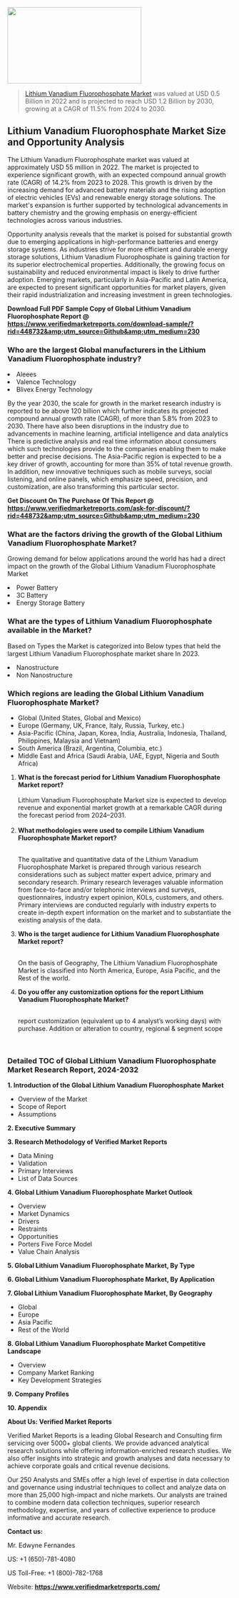 <img src="https://ffe5etoiles.com/wp-content/uploads/2024/12/MST1-300x171.png" alt="" width="300" height="171" class="alignnone size-medium wp-image-20088" /><blockquote><p><p><a href="https://www.verifiedmarketreports.com/download-sample/?rid=448732&utm_source=Github&utm_medium=230" target="_blank">Lithium Vanadium Fluorophosphate Market</a> was valued at USD 0.5 Billion in 2022 and is projected to reach USD 1.2 Billion by 2030, growing at a CAGR of 11.5% from 2024 to 2030.</p></blockquote><p><h2>Lithium Vanadium Fluorophosphate Market Size and Opportunity Analysis</h2><p>The Lithium Vanadium Fluorophosphate market was valued at approximately USD 55 million in 2022. The market is projected to experience significant growth, with an expected compound annual growth rate (CAGR) of 14.2% from 2023 to 2028. This growth is driven by the increasing demand for advanced battery materials and the rising adoption of electric vehicles (EVs) and renewable energy storage solutions. The market's expansion is further supported by technological advancements in battery chemistry and the growing emphasis on energy-efficient technologies across various industries.</p><p>Opportunity analysis reveals that the market is poised for substantial growth due to emerging applications in high-performance batteries and energy storage systems. As industries strive for more efficient and durable energy storage solutions, Lithium Vanadium Fluorophosphate is gaining traction for its superior electrochemical properties. Additionally, the growing focus on sustainability and reduced environmental impact is likely to drive further adoption. Emerging markets, particularly in Asia-Pacific and Latin America, are expected to present significant opportunities for market players, given their rapid industrialization and increasing investment in green technologies.</p></p><p class=""><strong>Download Full PDF Sample Copy of Global Lithium Vanadium Fluorophosphate Report @ <a href="https://www.verifiedmarketreports.com/download-sample/?rid=448732&amp;utm_source=Github&amp;utm_medium=230" target="_blank">https://www.verifiedmarketreports.com/download-sample/?rid=448732&amp;utm_source=Github&amp;utm_medium=230</a></strong></p><h3 id="" class="">Who are the largest Global manufacturers in the Lithium Vanadium Fluorophosphate industry?</h3><p><li>Aleees</li><li> Valence Technology</li><li> Blivex Energy Technology</li></p><div class=""><div class="" dir="" data-message-author-role="" data-message-id="" data-message-model-slug=""><div class=""><div class=""><div class=""><div class="" dir="" data-message-author-role="" data-message-id="" data-message-model-slug=""><div class=""><div class=""><p>By the year 2030, the scale for growth in the market research industry is reported to be above 120 billion which further indicates its projected compound annual growth rate (CAGR), of more than 5.8% from 2023 to 2030. There have also been disruptions in the industry due to advancements in machine learning, artificial intelligence and data analytics There is predictive analysis and real time information about consumers which such technologies provide to the companies enabling them to make better and precise decisions. The Asia-Pacific region is expected to be a key driver of growth, accounting for more than 35% of total revenue growth. In addition, new innovative techniques such as mobile surveys, social listening, and online panels, which emphasize speed, precision, and customization, are also transforming this particular sector.</p><p><strong>Get Discount On The Purchase Of This Report @&nbsp; <a href="https://www.verifiedmarketreports.com/ask-for-discount/?rid=448732&amp;utm_source=Github&amp;utm_medium=230" target="_blank">https://www.verifiedmarketreports.com/ask-for-discount/?rid=448732&amp;utm_source=Github&amp;utm_medium=230</a></strong></p></div></div></div></div></div></div></div></div><h3 id="" class="">What are the factors driving the growth of the Global Lithium Vanadium Fluorophosphate Market?</h3><p id="" class="">Growing demand for below applications around the world has had a direct impact on the growth of the Global Lithium Vanadium Fluorophosphate Market</p><p id="" class=""><li>Power Battery</li><li> 3C Battery</li><li> Energy Storage Battery</li></p><h3 id="" class="">What are the types of Lithium Vanadium Fluorophosphate available in the Market?</h3><p id="" class="">Based on Types the Market is categorized into Below types that held the largest Lithium Vanadium Fluorophosphate market share In 2023.</p><p id="" class=""><li>Nanostructure</li><li> Non Nanostructure</li></p><h3 id="" class="">Which regions are leading the Global Lithium Vanadium Fluorophosphate Market?</h3><ul><li>Global (United States, Global and Mexico)</li><li>Europe (Germany, UK, France, Italy, Russia, Turkey, etc.)</li><li>Asia-Pacific (China, Japan, Korea, India, Australia, Indonesia, Thailand, Philippines, Malaysia and Vietnam)</li><li>South America (Brazil, Argentina, Columbia, etc.)</li><li>Middle East and Africa (Saudi Arabia, UAE, Egypt, Nigeria and South Africa)</li></ul><p><ol><li><strong>What is the forecast period for Lithium Vanadium Fluorophosphate Market report?<br /></strong><br /><span data-sheets-root="1" data-sheets-value="{&quot;1&quot;:2,&quot;2&quot;:&quot;XXXX size is expected to develop revenue and exponential market growth at a remarkable CAGR during the forecast period from 2024&ndash;2030.&quot;}" data-sheets-userformat="{&quot;2&quot;:12674,&quot;4&quot;:{&quot;1&quot;:2,&quot;2&quot;:16776960},&quot;10&quot;:2,&quot;11&quot;:0,&quot;15&quot;:&quot;Arial&quot;,&quot;16&quot;:12}">Lithium Vanadium Fluorophosphate Market size is expected to develop revenue and exponential market growth at a remarkable CAGR during the forecast period from 2024&ndash;2031.</span><br /><br /></li><li><strong>What methodologies were used to compile Lithium Vanadium Fluorophosphate Market report?<br /><br /></strong><p>The qualitative and quantitative data of the&nbsp;Lithium Vanadium Fluorophosphate Market is prepared through various research considerations such as subject matter expert advice, primary and secondary research. Primary research leverages valuable information from face-to-face and/or telephonic interviews and surveys, questionnaires, industry expert opinion, KOLs, customers, and others. Primary interviews are conducted regularly with industry experts to create in-depth expert information on the market and to substantiate the existing analysis of the data.&nbsp;</p></li><li><strong>Who is the target audience for Lithium Vanadium Fluorophosphate Market report?<br /><br /></strong><p>On the basis of Geography, The&nbsp;Lithium Vanadium Fluorophosphate Market is classified into North America, Europe, Asia Pacific, and the Rest of the world.</p></li><li><strong>Do you offer any customization options for the report Lithium Vanadium Fluorophosphate Market?<br /><br /></strong><p>report customization (equivalent up to 4 analyst&rsquo;s working days) with purchase. Addition or alteration to country, regional &amp; segment scope</p><p>&nbsp;</p></li></ol></p><h3 id="" class="">Detailed TOC of Global Lithium Vanadium Fluorophosphate Market Research Report, 2024-2032</h3><p id="" class=""><strong>1. Introduction of the Global Lithium Vanadium Fluorophosphate Market</strong></p><ul><li>Overview of the Market</li><li>Scope of Report</li><li>Assumptions</li></ul><p id="" class=""><strong>2. Executive Summary</strong></p><p id="" class=""><strong>3. Research Methodology of&nbsp;Verified Market Reports</strong></p><ul><li>Data Mining</li><li>Validation</li><li>Primary Interviews</li><li>List of Data Sources</li></ul><p id="" class=""><strong>4. Global Lithium Vanadium Fluorophosphate Market Outlook</strong></p><ul><li>Overview</li><li>Market Dynamics</li><li>Drivers</li><li>Restraints</li><li>Opportunities</li><li>Porters Five Force Model</li><li>Value Chain Analysis</li></ul><p id="" class=""><strong>5. Global Lithium Vanadium Fluorophosphate Market, By&nbsp;Type</strong></p><p id="" class=""><strong>6. Global Lithium Vanadium Fluorophosphate Market, By Application</strong></p><p id="" class=""><strong>7. Global Lithium Vanadium Fluorophosphate Market, By Geography</strong></p><ul><li>Global</li><li>Europe</li><li>Asia Pacific</li><li>Rest of the World</li></ul><p id="" class=""><strong>8. Global Lithium Vanadium Fluorophosphate Market Competitive Landscape</strong></p><ul><li>Overview</li><li>Company Market Ranking</li><li>Key Development Strategies</li></ul><p id="" class=""><strong>9. Company Profiles</strong></p><p id="" class=""><strong>10. Appendix</strong></p><p id="" class=""><strong>About Us: Verified Market Reports</strong></p><p id="" class="">Verified Market Reports is a leading Global Research and Consulting firm servicing over 5000+ global clients. We provide advanced analytical research solutions while offering information-enriched research studies. We also offer insights into strategic and growth analyses and data necessary to achieve corporate goals and critical revenue decisions.</p><p id="" class="">Our 250 Analysts and SMEs offer a high level of expertise in data collection and governance using industrial techniques to collect and analyze data on more than 25,000 high-impact and niche markets. Our analysts are trained to combine modern data collection techniques, superior research methodology, expertise, and years of collective experience to produce informative and accurate research.</p><p id="" class=""><strong>Contact us:</strong></p><p id="" class="">Mr. Edwyne Fernandes</p><p id="" class="">US: +1 (650)-781-4080</p><p id="" class="">US Toll-Free: +1 (800)-782-1768</p><p id="" class="">Website: <a target="" data-test-app-aware-link=""><strong>https://www.verifiedmarketreports.com/</strong></a></p>
